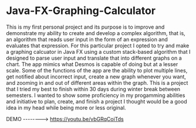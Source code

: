 # Java-FX-Graphing-Calculator

This is my first personal project and its purpose is to improve and demonstrate my ability to create and develop a complex algorithm, that is, an algorithm that reads user input in the form of an expression and evaluates that expression. For this particular project I opted to try and make a graphing calcuator in Java FX using a custom stack-based algorithm that I designed to parse user input and translate that into different graphs on a chart. The app mimics what Desmos is capable of doing but at a lesser scale. Some of the functions of the app are the ability to plot multiple lines, get notified about incorrect input, create a new graph whenever you want, and zooming in and out of different areas within the graph. This is a project that I tried my best to finish within 30 days during winter break between semesters. I wanted to show some proficiency in my progamming abilities and initiative to plan, create, and finish a project I thought would be a good idea in my head while being more or less original.


DEMO -------->   https://youtu.be/vbGRqCoiTds
